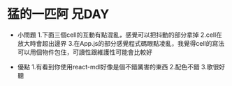 # 猛的一匹阿 兄DAY

- 小問題
1.下面三個cell的互動有點混亂，感覺可以把抖動的部分拿掉
2.cell在放大時會超出邊界
3.在App.js的部分感覺程式碼眼點凌亂，我覺得cell的寫法可以用個物件包住，可讀性跟維護性可能會比較好

- 優點
1.有看到你使用react-mdl好像是個不錯厲害的東西
2.配色不錯
3.歌很好聽
